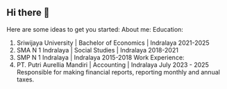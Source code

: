 ## Hi there 👋
Here are some ideas to get you started:
About me:
Education:
1. Sriwijaya University | Bachelor of Economics | Indralaya 2021-2025
2. SMA N 1 Indralaya | Social Studies | Indralaya 2018-2021
3. SMP N 1 Indralaya | Indralaya 2015-2018
Work Experience:
1. PT. Putri Aurellia Mandiri | Accounting | Indralaya July 2023 - 2025
Responsible for making financial reports, reporting monthly and annual taxes.

<!--
**RezaOktarian/RezaOktarian** is a ✨ _special_ ✨ repository because its `README.md` (this file) appears on your GitHub profile.

- 🔭 I’m currently working on ...
- 🌱 I’m currently learning ...
- 👯 I’m looking to collaborate on ...
- 🤔 I’m looking for help with ...
- 💬 Ask me about ...
- 📫 How to reach me: ...
- 😄 Pronouns: ...
- ⚡ Fun fact: ...
-->
